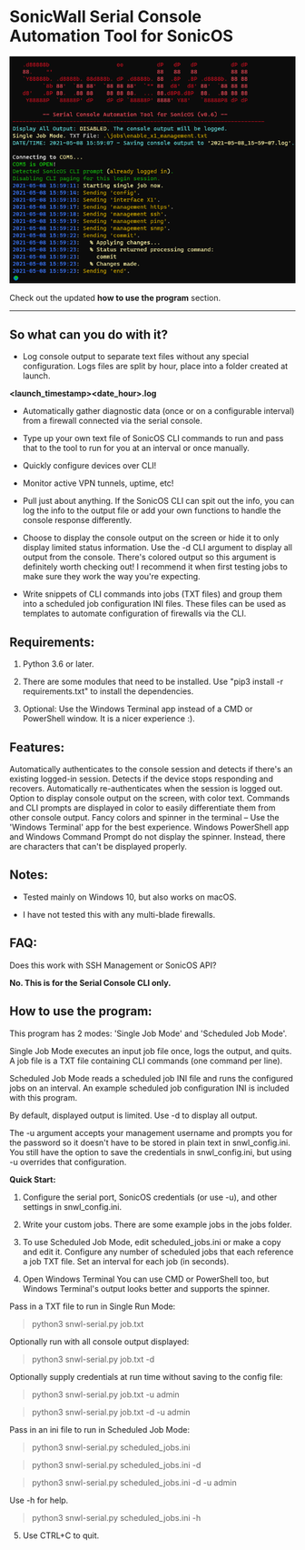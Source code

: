 # SonicWall Serial Console Automation Tool for SonicOS


![Screenshot](https://github.com/jaimeesc/snwl-serial-commands/blob/c5cf760729200223eba4ff36d1f7c89c8ca55851/screenshot.png)

Check out the updated **how to use the program** section.

---
## **So what can you do with it?**

- Log console output to separate text files without any special configuration. Logs files are split by hour, place into a folder created at launch.

**<launch_timestamp>\<date_hour>.log**


- Automatically gather diagnostic data (once or on a configurable interval) from a firewall connected via the serial console.


- Type up your own text file of SonicOS CLI commands to run and pass that to the tool to run for you at an interval or once manually.


- Quickly configure devices over CLI!


- Monitor active VPN tunnels, uptime, etc!


- Pull just about anything. If the SonicOS CLI can spit out the info, you can log the info to the output file or add your own functions to handle the console response differently.


- Choose to display the console output on the screen or hide it to only display limited status information. Use the -d CLI argument to display all output from the console. There's colored output so this argument is definitely worth checking out! I recommend it when first testing jobs to make sure they work the way you're expecting.


- Write snippets of CLI commands into jobs (TXT files) and group them into a scheduled job configuration INI files. These files can be used as templates to automate configuration of firewalls via the CLI.



## **Requirements:**

1. Python 3.6 or later.


2. There are some modules that need to be installed. Use "pip3 install -r requirements.txt" to install the dependencies.


3. Optional: Use the Windows Terminal app instead of a CMD or PowerShell window. It is a nicer experience :).



## **Features:**

Automatically authenticates to the console session and detects if there's an existing logged-in session.
Detects if the device stops responding and recovers.
Automatically re-authenticates when the session is logged out.
Option to display console output on the screen, with color text.
Commands and CLI prompts are displayed in color to easily differentiate them from other console output.
Fancy colors and spinner in the terminal – Use the 'Windows Terminal' app for the best experience.
Windows PowerShell app and Windows Command Prompt do not display the spinner. Instead, there are characters that can't be displayed properly.



## **Notes:**

- Tested mainly on Windows 10, but also works on macOS.


- I have not tested this with any multi-blade firewalls.



## **FAQ:**

Does this work with SSH Management or SonicOS API?

**No. This is for the Serial Console CLI only.**



## **How to use the program:**

This program has 2 modes: 'Single Job Mode' and 'Scheduled Job Mode'.

Single Job Mode executes an input job file once, logs the output, and quits. A job file is a TXT file containing CLI commands (one command per line).

Scheduled Job Mode reads a scheduled job INI file and runs the configured jobs on an interval. 
An example scheduled job configuration INI is included with this program.

By default, displayed output is limited. Use -d to display all output.

The -u argument accepts your management username and prompts you for the password so it doesn't have to be stored in plain text in snwl_config.ini. You still have the option to save the credentials in snwl_config.ini, but using -u overrides that configuration.

**Quick Start:**
1. Configure the serial port, SonicOS credentials (or use -u), and other settings in snwl_config.ini.


2. Write your custom jobs. There are some example jobs in the jobs folder.


3. To use Scheduled Job Mode, edit scheduled_jobs.ini or make a copy and edit it. Configure any number of scheduled jobs that each reference a job TXT file. Set an interval for each job (in seconds).


4. Open Windows Terminal You can use CMD or PowerShell too, but Windows Terminal's output looks better and supports the spinner.


Pass in a TXT file to run in Single Run Mode:
> python3 snwl-serial.py job.txt

Optionally run with all console output displayed:
> python3 snwl-serial.py job.txt -d

Optionally supply credentials at run time without saving to the config file:
> python3 snwl-serial.py job.txt -u admin

> python3 snwl-serial.py job.txt -d -u admin

Pass in an ini file to run in Scheduled Job Mode:
> python3 snwl-serial.py scheduled_jobs.ini

> python3 snwl-serial.py scheduled_jobs.ini -d

> python3 snwl-serial.py scheduled_jobs.ini -d -u admin

Use -h for help.

> python3 snwl-serial.py scheduled_jobs.ini -h

5. Use CTRL+C to quit.
